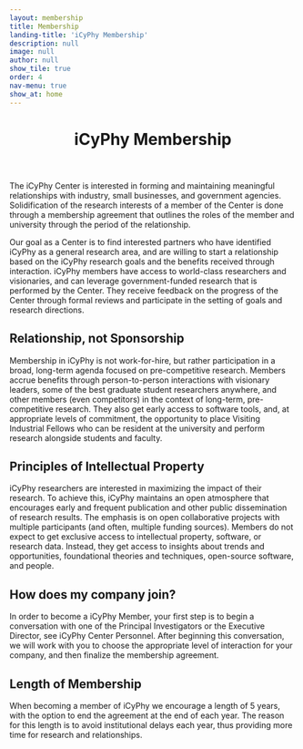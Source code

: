 ```yaml
---
layout: membership
title: Membership
landing-title: 'iCyPhy Membership'
description: null
image: null
author: null
show_tile: true
order: 4
nav-menu: true
show_at: home
---
```



<header class="major">
	<h1>iCyPhy Membership</h1>
</header>
	
The iCyPhy Center is interested in forming and maintaining meaningful relationships with industry, small businesses, and government agencies. Solidification of the research interests of a member of the Center is done through a membership agreement that outlines the roles of the member and university through the period of the relationship.

Our goal as a Center is to find interested partners who have identified iCyPhy as a general research area, and are willing to start a relationship based on the iCyPhy research goals and the benefits received through interaction. iCyPhy members have access to world-class researchers and visionaries, and can leverage government-funded research that is performed by the Center. They receive feedback on the progress of the Center through formal reviews and participate in the setting of goals and research directions.

<h2>Relationship, not Sponsorship</h2>
Membership in iCyPhy is not work-for-hire, but rather participation in a broad, long-term agenda focused on pre-competitive research. Members accrue benefits through person-to-person interactions with visionary leaders, some of the best graduate student researchers anywhere, and other members (even competitors) in the context of long-term, pre-competitive research. They also get early access to software tools, and, at appropriate levels of commitment, the opportunity to place Visiting Industrial Fellows who can be resident at the university and perform research alongside students and faculty.

<h2>Principles of Intellectual Property</h2>
iCyPhy researchers are interested in maximizing the impact of their research. To achieve this, iCyPhy maintains an open atmosphere that encourages early and frequent publication and other public dissemination of research results. The emphasis is on open collaborative projects with multiple participants (and often, multiple funding sources). Members do not expect to get exclusive access to intellectual property, software, or research data. Instead, they get access to insights about trends and opportunities, foundational theories and techniques, open-source software, and people.

<h2>How does my company join?</h2>
In order to become a iCyPhy Member, your first step is to begin a conversation with one of the Principal Investigators or the Executive Director, see iCyPhy Center Personnel. After beginning this conversation, we will work with you to choose the appropriate level of interaction for your company, and then finalize the membership agreement.

<h2>Length of Membership</h2>
When becoming a member of iCyPhy we encourage a length of 5 years, with the option to end the agreement at the end of each year. The reason for this length is to avoid institutional delays each year, thus providing more time for research and relationships.

